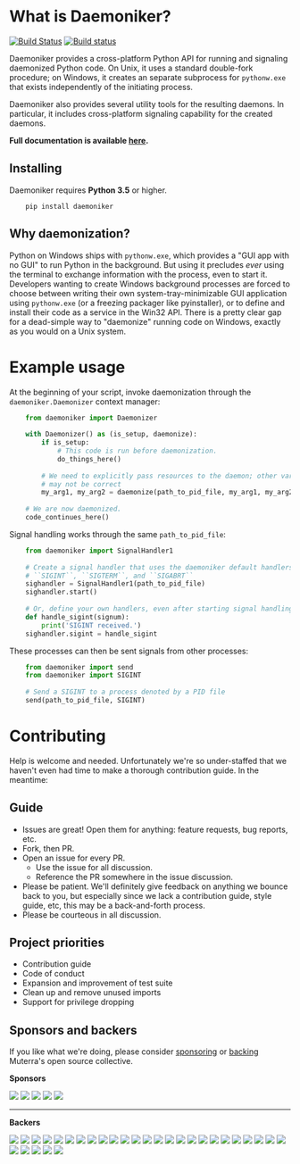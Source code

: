# What is Daemoniker?

[![Build Status](https://travis-ci.org/Muterra/py_daemoniker.svg?branch=master)](https://travis-ci.org/Muterra/py_daemoniker)
[![Build status](https://ci.appveyor.com/api/projects/status/h07tux1oop0gw989?svg=true&passingText=Windows%20-%20👍&pendingText=Windows%20-%20pending&failingText=master%20-%20👎)](https://ci.appveyor.com/project/Badg/py-daemoniker)

Daemoniker provides a cross-platform Python API for running and signaling
daemonized Python code. On Unix, it uses a standard double-fork procedure; on
Windows, it creates an separate subprocess for ``pythonw.exe`` that exists
independently of the initiating process.

Daemoniker also provides several utility tools for the resulting daemons. In
particular, it includes cross-platform signaling capability for the created
daemons.

**Full documentation is available [here](https://daemoniker.readthedocs.io/en/latest/).**

## Installing

Daemoniker requires **Python 3.5** or higher.

```
    pip install daemoniker
```

## Why daemonization?

Python on Windows ships with ``pythonw.exe``, which provides a "GUI app with no
GUI" to run Python in the background. But using it precludes *ever* using the
terminal to exchange information with the process, even to start it. Developers
wanting to create Windows background processes are forced to choose between
writing their own system-tray-minimizable GUI application using ``pythonw.exe``
(or a freezing packager like pyinstaller), or to define and install their code
as a service in the Win32 API. There is a pretty clear gap for a dead-simple
way to "daemonize" running code on Windows, exactly as you would on a Unix
system.

# Example usage
    
At the beginning of your script, invoke daemonization through the
``daemoniker.Daemonizer`` context manager:

```python
    from daemoniker import Daemonizer
    
    with Daemonizer() as (is_setup, daemonize):
        if is_setup:
            # This code is run before daemonization.
            do_things_here()
            
        # We need to explicitly pass resources to the daemon; other variables
        # may not be correct    
        my_arg1, my_arg2 = daemonize(path_to_pid_file, my_arg1, my_arg2)
    
    # We are now daemonized.
    code_continues_here()
```
    
Signal handling works through the same ``path_to_pid_file``:

```python
    from daemoniker import SignalHandler1
    
    # Create a signal handler that uses the daemoniker default handlers for
    # ``SIGINT``, ``SIGTERM``, and ``SIGABRT``
    sighandler = SignalHandler1(path_to_pid_file)
    sighandler.start()
    
    # Or, define your own handlers, even after starting signal handling
    def handle_sigint(signum):
        print('SIGINT received.')
    sighandler.sigint = handle_sigint
```
    
These processes can then be sent signals from other processes:

```python
    from daemoniker import send
    from daemoniker import SIGINT
    
    # Send a SIGINT to a process denoted by a PID file
    send(path_to_pid_file, SIGINT)
```

# Contributing

Help is welcome and needed. Unfortunately we're so under-staffed that we haven't even had time to make a thorough contribution guide. In the meantime:

## Guide

+ Issues are great! Open them for anything: feature requests, bug reports, etc. 
+ Fork, then PR.
+ Open an issue for every PR.
  + Use the issue for all discussion.
  + Reference the PR somewhere in the issue discussion.
+ Please be patient. We'll definitely give feedback on anything we bounce back to you, but especially since we lack a contribution guide, style guide, etc, this may be a back-and-forth process.
+ Please be courteous in all discussion.

## Project priorities

+ Contribution guide
+ Code of conduct
+ Expansion and improvement of test suite
+ Clean up and remove unused imports
+ Support for privilege dropping

## Sponsors and backers

If you like what we're doing, please consider [sponsoring](https://opencollective.com/golix#sponsor) or [backing](https://opencollective.com/golix) Muterra's open source collective.

**Sponsors**

  <a href="https://opencollective.com/golix/sponsors/0/website" target="_blank"><img src="https://opencollective.com/golix/sponsors/0/avatar"></a>
  <a href="https://opencollective.com/golix/sponsors/1/website" target="_blank"><img src="https://opencollective.com/golix/sponsors/1/avatar"></a>
  <a href="https://opencollective.com/golix/sponsors/2/website" target="_blank"><img src="https://opencollective.com/golix/sponsors/2/avatar"></a>
  <a href="https://opencollective.com/golix/sponsors/3/website" target="_blank"><img src="https://opencollective.com/golix/sponsors/3/avatar"></a>
  <a href="https://opencollective.com/golix/sponsors/4/website" target="_blank"><img src="https://opencollective.com/golix/sponsors/4/avatar"></a>

-----

**Backers**

  <a href="https://opencollective.com/golix/backers/0/website" target="_blank"><img src="https://opencollective.com/golix/backers/0/avatar"></a>
  <a href="https://opencollective.com/golix/backers/1/website" target="_blank"><img src="https://opencollective.com/golix/backers/1/avatar"></a>
  <a href="https://opencollective.com/golix/backers/2/website" target="_blank"><img src="https://opencollective.com/golix/backers/2/avatar"></a>
  <a href="https://opencollective.com/golix/backers/3/website" target="_blank"><img src="https://opencollective.com/golix/backers/3/avatar"></a>
  <a href="https://opencollective.com/golix/backers/4/website" target="_blank"><img src="https://opencollective.com/golix/backers/4/avatar"></a>
  <a href="https://opencollective.com/golix/backers/5/website" target="_blank"><img src="https://opencollective.com/golix/backers/5/avatar"></a>
  <a href="https://opencollective.com/golix/backers/6/website" target="_blank"><img src="https://opencollective.com/golix/backers/6/avatar"></a>
  <a href="https://opencollective.com/golix/backers/7/website" target="_blank"><img src="https://opencollective.com/golix/backers/7/avatar"></a>
  <a href="https://opencollective.com/golix/backers/8/website" target="_blank"><img src="https://opencollective.com/golix/backers/8/avatar"></a>
  <a href="https://opencollective.com/golix/backers/9/website" target="_blank"><img src="https://opencollective.com/golix/backers/9/avatar"></a>
  <a href="https://opencollective.com/golix/backers/10/website" target="_blank"><img src="https://opencollective.com/golix/backers/10/avatar"></a>
  <a href="https://opencollective.com/golix/backers/11/website" target="_blank"><img src="https://opencollective.com/golix/backers/11/avatar"></a>
  <a href="https://opencollective.com/golix/backers/12/website" target="_blank"><img src="https://opencollective.com/golix/backers/12/avatar"></a>
  <a href="https://opencollective.com/golix/backers/13/website" target="_blank"><img src="https://opencollective.com/golix/backers/13/avatar"></a>
  <a href="https://opencollective.com/golix/backers/14/website" target="_blank"><img src="https://opencollective.com/golix/backers/14/avatar"></a>
  <a href="https://opencollective.com/golix/backers/15/website" target="_blank"><img src="https://opencollective.com/golix/backers/15/avatar"></a>
  <a href="https://opencollective.com/golix/backers/16/website" target="_blank"><img src="https://opencollective.com/golix/backers/16/avatar"></a>
  <a href="https://opencollective.com/golix/backers/17/website" target="_blank"><img src="https://opencollective.com/golix/backers/17/avatar"></a>
  <a href="https://opencollective.com/golix/backers/18/website" target="_blank"><img src="https://opencollective.com/golix/backers/18/avatar"></a>
  <a href="https://opencollective.com/golix/backers/19/website" target="_blank"><img src="https://opencollective.com/golix/backers/19/avatar"></a>
  <a href="https://opencollective.com/golix/backers/20/website" target="_blank"><img src="https://opencollective.com/golix/backers/20/avatar"></a>
  <a href="https://opencollective.com/golix/backers/21/website" target="_blank"><img src="https://opencollective.com/golix/backers/21/avatar"></a>
  <a href="https://opencollective.com/golix/backers/22/website" target="_blank"><img src="https://opencollective.com/golix/backers/22/avatar"></a>
  <a href="https://opencollective.com/golix/backers/23/website" target="_blank"><img src="https://opencollective.com/golix/backers/23/avatar"></a>
  <a href="https://opencollective.com/golix/backers/24/website" target="_blank"><img src="https://opencollective.com/golix/backers/24/avatar"></a>
  <a href="https://opencollective.com/golix/backers/25/website" target="_blank"><img src="https://opencollective.com/golix/backers/25/avatar"></a>
  <a href="https://opencollective.com/golix/backers/26/website" target="_blank"><img src="https://opencollective.com/golix/backers/26/avatar"></a>
  <a href="https://opencollective.com/golix/backers/27/website" target="_blank"><img src="https://opencollective.com/golix/backers/27/avatar"></a>
  <a href="https://opencollective.com/golix/backers/28/website" target="_blank"><img src="https://opencollective.com/golix/backers/28/avatar"></a>
  <a href="https://opencollective.com/golix/backers/29/website" target="_blank"><img src="https://opencollective.com/golix/backers/29/avatar"></a>